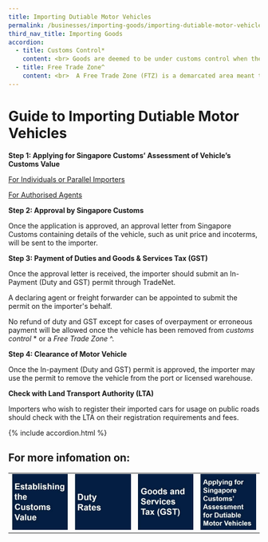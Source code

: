 ```yaml
---
title: Importing Dutiable Motor Vehicles 
permalink: /businesses/importing-goods/importing-dutiable-motor-vehicles
third_nav_title: Importing Goods
accordion:
  - title: Customs Control*
    content: <br> Goods are deemed to be under customs control when they are in any free trade zone, Government warehouse, licensed warehouse, bottling warehouse, post office or any place from which they may not be removed except with the permission of the proper officer of Singapore Customs. <br>
  - title: Free Trade Zone^
    content: <br>  A Free Trade Zone (FTZ) is a demarcated area meant to facilitate entrepot trade and transhipment activities; where goods may be landed, handled, stored, re-exported or brought into Singapore. Duties and/or GST are not levied on goods brought into the FTZ until they are removed from the FTZ for use or sale in Singapore. <br>
---
```


# Guide to Importing Dutiable Motor Vehicles

**Step 1: Applying for Singapore Customs’ Assessment of Vehicle’s Customs Value**

 [ For Individuals or Parallel Importers ](/businesses/importing-goods/importing-dutiable-motor-vehicles/guide-to-importing-dutiable-motor-vehicles/individuals-or-pi)

 [For Authorised Agents](/businesses/importing-goods/importing-dutiable-motor-vehicles/guide-to-importing-dutiable-motor-vehicles/authorised-agents)

**Step 2: Approval by Singapore Customs**

Once the application is approved, an approval letter from Singapore Customs containing details of the vehicle, such as unit price and incoterms, will be sent to the importer.

**Step 3: Payment of Duties and Goods & Services Tax (GST)**

Once the approval letter is received, the importer should submit an In-Payment (Duty and GST) permit through TradeNet.

A declaring agent or freight forwarder can be appointed to submit the permit on the importer's behalf.

No refund of duty and GST except for cases of overpayment or erroneous payment will be allowed once the vehicle has been removed from *customs control* * or a *Free Trade Zone* ^.

**Step 4: Clearance of Motor Vehicle**

Once the In-payment (Duty and GST) permit is approved, the importer may use the permit to remove the vehicle from the port or licensed warehouse.

**Check with Land Transport Authority (LTA)**

Importers who wish to register their imported cars for usage on public roads should check with the LTA on their registration requirements and fees.

{% include accordion.html %}

## For more infomation on: 

|  |  |  |  |
|--|--|--|--|
| [![](/images/IDMV1.jpg)](/businesses/importing-goods/importing-dutiable-motor-vehicles/establishing-the-customs-value)| [![](/images/IDMV2.jpg)](/businesses/importing-goods/importing-dutiable-motor-vehicles/duty-rates) |  [![](/images/IDMV3.jpg)](/businesses/importing-goods/importing-dutiable-motor-vehicles/good-and-services-tax-gst)| [![](/images/IDMV4.jpg)](/businesses/importing-goods/importing-dutiable-motor-vehicles/applying-for-singapore-customs-assessment-for-dutiable-motor-vehicles) |

